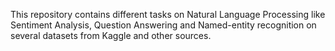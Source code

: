 This repository contains different tasks on Natural Language Processing like Sentiment Analysis, Question Answering and Named-entity recognition on several datasets from Kaggle and other sources.



